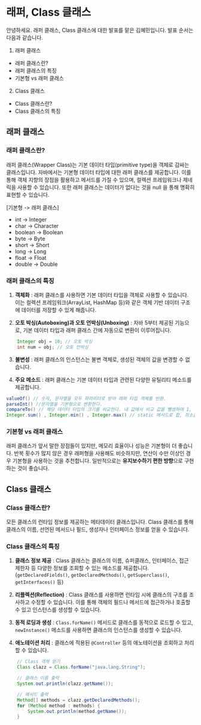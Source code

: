 # 래퍼, Class 클래스

안녕하세요. 래퍼 클래스, Class 클래스에 대한 발표를 맡은 김혜민입니다. 발표 순서는 다음과 같습니다.
1. 래퍼 클래스
- 래퍼 클래스란?
- 래퍼 클래스의 특징
- 기본형 vs 래퍼 클래스
2. Class 클래스
- Class 클래스란?
- Class 클래스의 특징

## 래퍼 클래스
### 래퍼 클래스란?
래퍼 클래스(Wrapper Class)는 기본 데이터 타입(primitive type)을 객체로 감싸는 클래스입니다. 자바에서는 기본형 데이터 타입에 대한 래퍼 클래스를 제공합니다.
이를 통해 객체 지향의 장점을 활용하고 메서드를 가질 수 있으며, 컬렉션 프레임워크나 제네릭을 사용할 수 있습니다. 또한 래퍼 클래스는 데이터가 없다는 것을 null 을 통해 명확히 표현할 수 있습니다.

[기본형 -> 래퍼 클래스]
- int -> Integer
- char -> Character
- boolean -> Boolean
- byte -> Byte
- short -> Short
- long -> Long
- float -> Float
- double -> Double

### 래퍼 클래스의 특징
1) **객체화** : 래퍼 클래스를 사용하면 기본 데이터 타입을 객체로 사용할 수 있습니다. 이는 컬렉션 프레임워크(ArrayList, HashMap 등)와 같은 객체 기반 데이터 구조에 데이터를 저장할 수 있게 해줍니다.

2) **오토 박싱(Autoboxing)과 오토 언박싱(Unboxing)** : 자바 5부터 제공된 기능으로, 기본 데이터 타입과 래퍼 클래스 간에 자동으로 변환이 이루어집니다.
```java
    Integer obj = 10; // 오토 박싱
    int num = obj; // 오토 언박싱
```

3) **불변성** : 래퍼 클래스의 인스턴스는 불변 객체로, 생성된 객체의 값을 변경할 수 없습니다.

4) **주요 메소드** : 래퍼 클래스는 기본 데이터 타입과 관련된 다양한 유틸리티 메소드를 제공합니다.
```java
valueOf() // 숫자, 문자열을 모두 파라미터로 받아 래퍼 타입 객체를 반환.
parseInt() //문자열을 기본형으로 변환한다.
compareTo() // 해당 데이터 타입의 크기를 비교한다. 내 값에서 비교 값을 뺄셈하여 1, -1, 0을 반환함.
Integer.sum() , Integer.min() , Integer.max() // static 메서드로 합, 최소값, 최대값을 반환한다.
```

### 기본형 vs 래퍼 클래스
래퍼 클래스가 앞서 말한 장점들이 있지만, 메모리 효율이나 성능은 기본형이 더 좋습니다. 
반복 횟수가 많지 않은 경우 래퍼형을 사용해도 비슷하지만, 연산이 수만 이상인 경우 기본형을 사용하는 것을 추천합니다.
일반적으로는 **유지보수하기 편한 방향**으로 구현하는 것이 좋습니다.

## Class 클래스
### Class 클래스란?
모든 클래스의 런타임 정보를 제공하는 메타데이터 클래스입니다. 
Class 클래스를 통해 클래스의 이름, 선언된 메서드나 필드, 생성자나 인터페이스 정보를 얻을 수 있습니다.

### Class 클래스의 특징
1) **클래스 정보 제공** : Class 클래스는 클래스의 이름, 슈퍼클래스, 인터페이스, 접근 제한자 등 다양한 정보를 조회할 수 있는 메소드를 제공합니다.
   (`getDeclaredFields()`, `getDeclaredMethods()`, `getSuperclass()`, `getInterfaces()` 등)
2) **리플렉션(Reflection)** : Class 클래스를 사용하면 런타임 시에 클래스의 구조를 조사하고 수정할 수 있습니다. 이를 통해 객체의 필드나 메서드에 접근하거나 호출할 수 있고 인스턴스를 생성할 수 있습니다.

3) **동적 로딩과 생성** : `Class.forName()` 메서드로 클래스를 동적으로 로드할 수 있고, `newInstance()` 메소드를 사용하면 클래스의 인스턴스를 생성할 수 있습니다.

4) **애노테이션 처리** : 클래스에 적용된 `@Controller` 등의 애노테이션을 조회하고 처리할 수 있습니다.

```java
    // Class 객체 얻기
    Class clazz = Class.forName("java.lang.String");

    // 클래스 이름 출력
    System.out.println(clazz.getName());

    // 메서드 출력
    Method[] methods = clazz.getDeclaredMethods();
    for (Method method : methods) {
        System.out.println(method.getName());
    }
```

